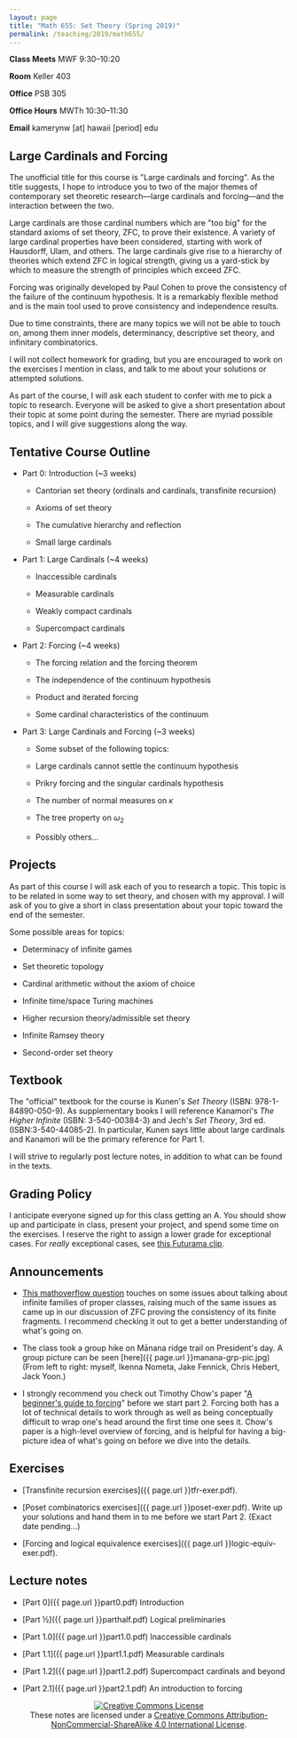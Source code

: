 ```yaml
---
layout: page
title: "Math 655: Set Theory (Spring 2019)"
permalink: /teaching/2019/math655/
---
```


**Class Meets** MWF 9:30–10:20

**Room** Keller 403

**Office** PSB 305

**Office Hours** MWTh 10:30–11:30

**Email** kamerynw [at] hawaii [period] edu

Large Cardinals and Forcing
---------------------------

The unofficial title for this course is "Large cardinals and forcing". As the title suggests, I hope to introduce you to two of the major themes of contemporary set theoretic research—large cardinals and forcing—and the interaction between the two.

Large cardinals are those cardinal numbers which are "too big" for the standard axioms of set theory, ZFC, to prove their existence. A variety of large cardinal properties have been considered, starting with work of Hausdorff, Ulam, and others. The large cardinals give rise to a hierarchy of theories which extend ZFC in logical strength, giving us a yard-stick by which to measure the strength of principles which exceed ZFC. 

Forcing was originally developed by Paul Cohen to prove the consistency of the failure of the continuum hypothesis. It is a remarkably flexible method and is the main tool used to prove consistency and independence results. 

Due to time constraints, there are many topics we will not be able to touch on, among them inner models, determinancy, descriptive set theory, and infinitary combinatorics. 

I will not collect homework for grading, but you are encouraged to work on the exercises I mention in class, and talk to me about your solutions or attempted solutions. 

As part of the course, I will ask each student to confer with me to pick a topic to research. Everyone will be asked to give a short presentation about their topic at some point during the semester. There are myriad possible topics, and I will give suggestions along the way.

Tentative Course Outline
------------------------

* Part 0: Introduction (~3 weeks)

    * Cantorian set theory (ordinals and cardinals, transfinite recursion)

    * Axioms of set theory

    * The cumulative hierarchy and reflection

    * Small large cardinals

* Part 1: Large Cardinals (~4 weeks)

    * Inaccessible cardinals

    * Measurable cardinals

    * Weakly compact cardinals

    * Supercompact cardinals

* Part 2: Forcing (~4 weeks)

    * The forcing relation and the forcing theorem

    * The independence of the continuum hypothesis

    * Product and iterated forcing

    * Some cardinal characteristics of the continuum

* Part 3: Large Cardinals and Forcing (~3 weeks)

    * Some subset of the following topics:

    * Large cardinals cannot settle the continuum hypothesis

    * Prikry forcing and the singular cardinals hypothesis

    * The number of normal measures on $\kappa$

    * The tree property on $\omega_2$

    * Possibly others...

Projects
--------

As part of this course I will ask each of you to research a topic. This topic is to be related in some way to set theory, and chosen with my approval. I will ask of you to give a short in class presentation about your topic toward the end of the semester.

Some possible areas for topics:

* Determinacy of infinite games

* Set theoretic topology

* Cardinal arithmetic without the axiom of choice

* Infinite time/space Turing machines

* Higher recursion theory/admissible set theory

* Infinite Ramsey theory

* Second-order set theory

Textbook
--------

The "official" textbook for the course is Kunen's *Set Theory* (ISBN: 978-1-84890-050-9). As supplementary books I will reference Kanamori's *The Higher Infinite* (ISBN: 3-540-00384-3) and Jech's *Set Theory*, 3rd ed. (ISBN:3-540-44085-2). In particular, Kunen says little about large cardinals and Kanamori will be the primary reference for Part 1.

I will strive to regularly post lecture notes, in addition to what can be found in the texts.

Grading Policy
--------------

I anticipate everyone signed up for this class getting an A. You should show up and participate in class, present your project, and spend some time on the exercises. I reserve the right to assign a lower grade for exceptional cases. For *really* exceptional cases, see [this Futurama clip](https://www.youtube.com/watch?v=XY3BnNGsNwk).

Announcements
-------------

<!-- * Here is the schedule for the presentations:

    * Mon, April 29

        * Sam Birns, Infinite Time Turing Machines

        * Umar Gaffar, 

        * Jake Fennick, Stop Quine'ing about 'New' Foundations

    * Wed, May 1

        * Ikenna Nometa, Infinite Ramsey's Theorem

        * David Webb, 

        * Jack Yoon, Martin's Axiom -->

* [This mathoverflow question](https://mathoverflow.net/q/322079/64676) touches on some issues about talking about infinite families of proper classes, raising much of the same issues as came up in our discussion of ZFC proving the consistency of its finite fragments. I recommend checking it out to get a better understanding of what's going on.

* The class took a group hike on Mānana ridge trail on President's day. A group picture can be seen [here]({{ page.url }}manana-grp-pic.jpg) (From left to right: myself, Ikenna Nometa, Jake Fennick, Chris Hebert, Jack Yoon.)

* I strongly recommend you check out Timothy Chow's paper "[A beginner's guide to forcing](https://arxiv.org/abs/0712.1320)" before we start part 2. Forcing both has a lot of technical details to work through as well as being conceptually difficult to wrap one's head around the first time one sees it. Chow's paper is a high-level overview of forcing, and is helpful for having a big-picture idea of what's going on before we dive into the details. 

Exercises
---------

* [Transfinite recursion exercises]({{ page.url }}tfr-exer.pdf).

* [Poset combinatorics exercises]({{ page.url }}poset-exer.pdf). Write up your solutions and hand them in to me before we start Part 2. (Exact date pending...)

* [Forcing and logical equivalence exercises]({{ page.url }}logic-equiv-exer.pdf).

Lecture notes
-------------

* [Part 0]({{ page.url }}part0.pdf) Introduction

* [Part ½]({{ page.url }}parthalf.pdf) Logical preliminaries

* [Part 1.0]({{ page.url }}part1.0.pdf) Inaccessible cardinals

* [Part 1.1]({{ page.url }}part1.1.pdf) Measurable cardinals

* [Part 1.2]({{ page.url }}part1.2.pdf) Supercompact cardinals and beyond

* [Part 2.1]({{ page.url }}part2.1.pdf) An introduction to forcing

<center><a rel="license" href="http://creativecommons.org/licenses/by-nc-sa/4.0/"><img alt="Creative Commons License" style="border-width:0" src="https://i.creativecommons.org/l/by-nc-sa/4.0/88x31.png" class="cclogo"/></a><br />These notes are licensed under a <a rel="license" href="http://creativecommons.org/licenses/by-nc-sa/4.0/">Creative Commons Attribution-NonCommercial-ShareAlike 4.0 International License</a>.</center>


